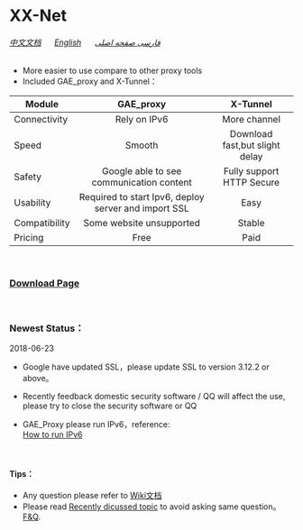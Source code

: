 # XX-Net

###### [中文文档](https://github.com/XX-net/XX-Net/wiki/%E4%B8%AD%E6%96%87%E6%96%87%E6%A1%A3) &nbsp; &nbsp; &nbsp;[English](https://github.com/XX-net/XX-Net/wiki/English-Home-Page) &nbsp; &nbsp; &nbsp;[فارسی صفحه اصلی](https://github.com/XX-net/XX-Net/wiki/Persian-home-page) 

* More easier to use compare to other proxy tools
* Included GAE_proxy and X-Tunnel：  


| Module        | GAE_proxy   | X-Tunnel  |  
| ------------- |:-------------:| :-----:| 
| Connectivity | Rely on IPv6 | More channel |
| Speed | Smooth | Download fast,but slight delay | 
| Safety| Google able to see communication content | Fully support HTTP Secure  |  
| Usability | Required to start Ipv6, deploy server and import SSL | Easy  |
| Compatibility| Some website unsupported | Stable |
| Pricing  | Free | Paid |  

<br>

### [__Download Page__](https://github.com/XX-net/XX-Net/blob/master/code/default/download.md)
<br>


### Newest Status：
 2018-06-23
* Google have updated SSL，please update SSL to version 3.12.2 or above。

* Recently feedback domestic security software / QQ will affect the use, please try to close the security software or QQ
  

* GAE_Proxy please run IPv6，reference:  
  [How to run IPv6](https://github.com/XX-net/XX-Net/wiki/%E5%A6%82%E4%BD%95%E5%BC%80%E5%90%AFIPv6)

    
  
<br>

#### Tips：  
* Any question please refer to [Wiki文档](https://github.com/XX-net/XX-Net/wiki/%E4%B8%AD%E6%96%87%E6%96%87%E6%A1%A3)
* Please read [Recently dicussed topic](https://github.com/XX-net/XX-Net/issues?q=is%3Aissue+is%3Aopen+sort%3Aupdated-desc) to avoid asking same question。[F&Q](https://github.com/XX-net/XX-Net/issues).
